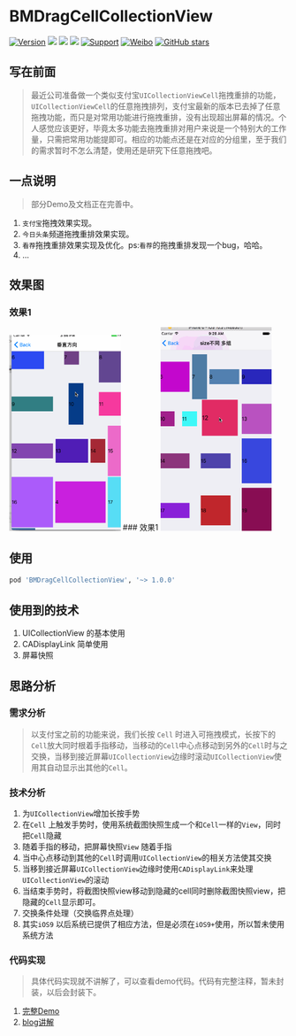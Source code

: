 
# BMDragCellCollectionView
[![Version](https://img.shields.io/cocoapods/v/BMDragCellCollectionView.svg?style=flat)](http://cocoapods.org/pods/BMDragCellCollectionView) 
![](https://img.shields.io/badge/platform-iOS-red.svg) ![](https://img.shields.io/badge/language-Objective--C-orange.svg) 
![](https://img.shields.io/badge/license-MIT%20License-brightgreen.svg) 
[![Support](https://img.shields.io/badge/support-iOS%206%2B%20-blue.svg?style=flat)](https://www.apple.com/nl/ios/) 
[![Weibo](https://img.shields.io/badge/Sina微博-@梁大红-yellow.svg?style=flat)](http://weibo.com/liangdahong) 
[![GitHub stars](https://img.shields.io/github/stars/asiosldh/BMDragCellCollectionView.svg)](https://github.com/asiosldh/BMDragCellCollectionView/stargazers)
## 写在前面
> 最近公司准备做一个类似支付宝`UICollectionViewCell`拖拽重排的功能，`UICollectionViewCell`的任意拖拽排列，支付宝最新的版本已去掉了任意拖拽功能，而只是对常用功能进行拖拽重排，没有出现超出屏幕的情况。个人感觉应该更好，毕竟太多功能去拖拽重排对用户来说是一个特别大的工作量，只需把常用功能提即可。相应的功能点还是在对应的分组里，至于我们的需求暂时不怎么清楚，使用还是研究下任意拖拽吧。

## 一点说明
> 部分Demo及文档正在完善中。

1. `支付宝`拖拽效果实现。
2. `今日头条`频道拖拽重排效果实现。
3. `看荐`拖拽重排效果实现及优化。ps:`看荐`的拖拽重排发现一个bug，哈哈。
4. ...

## 效果图 
### 效果1
<img src="Resources/2.gif" width="40%">
### 效果1
<img src="Resources/1.gif" width="40%">


## 使用
```Ruby
pod 'BMDragCellCollectionView', '~> 1.0.0'
```		

## 使用到的技术
1. UICollectionView 的基本使用
2. CADisplayLink 简单使用
3. 屏幕快照

## 思路分析
### 需求分析
> 以支付宝之前的功能来说，我们长按 `Cell` 时进入可拖拽模式，长按下的`Cell`放大同时根着手指移动，当移动的`Cell`中心点移动到另外的`Cell`时与之交换，当移到接近屏幕`UICollectionView`边缘时滚动`UICollectionView`使用其自动显示出其他的`Cell`。

### 技术分析
1. 为`UICollectionView`增加长按手势
2. 在`Cell` 上触发手势时，使用系统截图快照生成一个和`Cell`一样的`View`，同时把`Cell`隐藏
3. 随着手指的移动，把屏幕快照`View` 随着手指
4. 当中心点移动到其他的`Cell`时调用`UICollectionView`的相关方法使其交换
5. 当移到接近屏幕`UICollectionView`边缘时使用`CADisplayLink`来处理`UICollectionView`的滚动
6. 当结束手势时，将截图快照view移动到隐藏的cell同时删除截图快照view，把隐藏的`Cell`显示即可。
7. 交换条件处理（交换临界点处理）
8. 其实`iOS9` 以后系统已提供了相应方法，但是必须在`iOS9+`使用，所以暂未使用系统方法

### 代码实现
> 具体代码实现就不讲解了，可以查看demo代码。代码有完整注释，暂未封装，以后会封装下。

1. [完整Demo](https://github.com/asiosldh/BMDragCellCollectionView)
2. [blog讲解](http://idhong.com/2017/07/17/iOS-UICollectionView-Cell%E6%8B%96%E6%8B%BD%E9%87%8D%E6%8E%92%E7%9A%84%E5%AE%9E%E7%8E%B0/)
